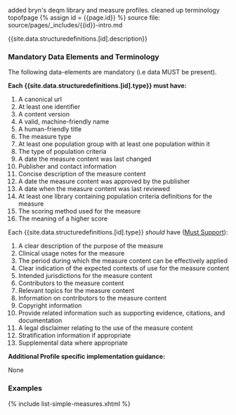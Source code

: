 added bryn's deqm library and measure profiles. cleaned up terminology topofpage
{% assign id = {{page.id}} %}
source file: source/pages/\_includes/{{id}}-intro.md

{{site.data.structuredefinitions.[id].description}}

### Mandatory Data Elements and Terminology

The following data-elements are mandatory (i.e data MUST be present).

**Each {{site.data.structuredefinitions.[id].type}} must have:**

1. A canonical url
1. At least one identifier
1. A  content version
1. A valid, machine-friendly name
1. A human-friendly title
1. The measure type
1. At least one population group with at least one population within it
1. The type of population criteria
1. A date the measure content was last changed
1. Publisher and contact information
1. Concise description of the measure content
1. A date the measure content was approved by the publisher
1. A date when the measure content was last reviewed
1. At least one library containing population criteria definitions for the measure
1. The scoring method used for the measure
1. The meaning of a higher score

Each {{site.data.structuredefinitions.[id].type}} *should* have ([Must Support](guidance.html#must-support)):

1. A clear description of the purpose of the measure
1. Clinical usage notes for the measure
1. The period during which the measure content can be effectively applied
1. Clear indication of the expected contexts of use for the measure content
1. Intended jurisdictions for the measure content
1. Contributors to the measure content
1. Relevant topics for the measure content
1. Information on contributors to the measure content
1. Copyright information
1. Provide related information such as supporting evidence, citations, and documentation
1. A legal disclaimer relating to the use of the measure content
1. Stratification information if appropriate
1. Supplemental data where appropriate


**Additional Profile specific implementation guidance:**

None

### Examples

{% include list-simple-measures.xhtml %}
